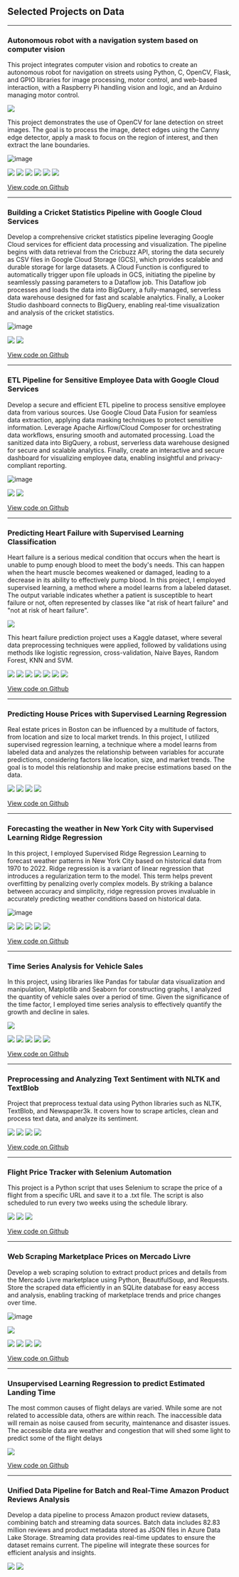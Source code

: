 ## Selected Projects on Data

---

### Autonomous robot with a navigation system based on computer vision

This project integrates computer vision and robotics to create an autonomous robot for navigation on streets using Python, C, OpenCV, Flask, and GPIO libraries for image processing, motor control, and web-based interaction, with a Raspberry Pi handling vision and logic, and an Arduino managing motor control.

<img src= 'https://github.com/sofiasawczenko/sofiasawczenko.github.io/blob/master/images/object_detection2.jpg?raw=true'/>

This project demonstrates the use of OpenCV for lane detection on street images. The goal is to process the image, detect edges using the Canny edge detector, apply a mask to focus on the region of interest, and then extract the lane boundaries.

![image](https://github.com/user-attachments/assets/8391d225-290a-4701-b47b-0afd5561897b)

[![](https://img.shields.io/badge/Python-white?logo=Python)](#) [![](https://img.shields.io/badge/Jupyter-white?logo=Jupyter)](#) [![](https://img.shields.io/badge/RaspberryPi-white?logo=raspberrypi&logoColor=A22846)](#) [![](https://img.shields.io/badge/Arduino-white?logo=Arduino&logoColor=00878F)](#) [![](https://img.shields.io/badge/C/C++-white?logo=Cplusplus&logoColor=00599C)](#) [![](https://img.shields.io/badge/openCV-white?style=flat&logoColor=000000&color=ffffff)](#)

[View code on Github](https://github.com/sofiasawczenko/autonomous_robot_computer_vision)

---

### Building a Cricket Statistics Pipeline with Google Cloud Services

Develop a comprehensive cricket statistics pipeline leveraging Google Cloud services for efficient data processing and visualization. The pipeline begins with data retrieval from the Cricbuzz API, storing the data securely as CSV files in Google Cloud Storage (GCS), which provides scalable and durable storage for large datasets. A Cloud Function is configured to automatically trigger upon file uploads in GCS, initiating the pipeline by seamlessly passing parameters to a Dataflow job. This Dataflow job processes and loads the data into BigQuery, a fully-managed, serverless data warehouse designed for fast and scalable analytics. Finally, a Looker Studio dashboard connects to BigQuery, enabling real-time visualization and analysis of the cricket statistics.

![image](https://github.com/user-attachments/assets/512d885d-79c7-4b4f-b3ac-5ee706521dad)

[![](https://img.shields.io/badge/Python-white?logo=Python)](#) [![](https://img.shields.io/badge/Google_Cloud-white?style=flat&logo=google-cloud&logoColor=4285F4)](#)

[View code on Github](https://github.com/sofiasawczenko/ETL_cricket_stats)

---

### ETL Pipeline for Sensitive Employee Data with Google Cloud Services

Develop a secure and efficient ETL pipeline to process sensitive employee data from various sources. Use Google Cloud Data Fusion for seamless data extraction, applying data masking techniques to protect sensitive information. Leverage Apache Airflow/Cloud Composer for orchestrating data workflows, ensuring smooth and automated processing. Load the sanitized data into BigQuery, a robust, serverless data warehouse designed for secure and scalable analytics. Finally, create an interactive and secure dashboard for visualizing employee data, enabling insightful and privacy-compliant reporting.

![image](https://github.com/user-attachments/assets/013b8026-e5ca-4e37-825b-616d111d4457)

[![](https://img.shields.io/badge/Python-white?logo=Python)](#) [![](https://img.shields.io/badge/Google_Cloud-white?style=flat&logo=google-cloud&logoColor=4285F4)](#)


[View code on Github](https://github.com/sofiasawczenko/ETL_employee_info_pipeline)

---

### Predicting Heart Failure with Supervised Learning Classification 
Heart failure is a serious medical condition that occurs when the heart is unable to pump enough blood to meet the body's needs. This can happen when the heart muscle becomes weakened or damaged, leading to a decrease in its ability to effectively pump blood.  In this project, I employed supervised learning, a method where a model learns from a labeled dataset. The output variable indicates whether a patient is susceptible to heart failure or not, often represented by classes like "at risk of heart failure" and "not at risk of heart failure".

<img src= 'https://github.com/sofiasawczenko/sofiasawczenko.github.io/blob/master/images/imagem_heart.png?raw=true'/>

This heart failure prediction project uses a Kaggle dataset, where several data preprocessing techniques were applied, followed by validations using methods like logistic regression, cross-validation, Naive Bayes, Random Forest, KNN and SVM.

[![](https://img.shields.io/badge/Python-white?logo=Python)](#) [![](https://img.shields.io/badge/Jupyter-white?logo=Jupyter)](#) [![](https://img.shields.io/badge/Anaconda-white?logo=anaconda)](#) [![](https://img.shields.io/badge/sklearn-white?logo=scikit-learn)](#) [![](https://img.shields.io/badge/Pandas-white?logo=pandas)](#) [![](https://img.shields.io/badge/Numpy-white?logo=numpy)](#) [![](https://img.shields.io/badge/Matplot-white?logo=Matplot)](#) 

[View code on Github](https://github.com/sofiasawczenko/heart_failure_forecasting)

---

### Predicting House Prices with Supervised Learning Regression
Real estate prices in Boston can be influenced by a multitude of factors, from location and size to local market trends. In this project, I utilized supervised regression learning, a technique where a model learns from labeled data and analyzes the relationship between variables for accurate predictions, considering factors like location, size, and market trends. The goal is to model this relationship and make precise estimations based on the data.

[![](https://img.shields.io/badge/Python-white?logo=Python)](#) [![](https://img.shields.io/badge/Jupyter-white?logo=Jupyter)](#) [![](https://img.shields.io/badge/Anaconda-white?logo=anaconda)](#) [![](https://img.shields.io/badge/Sklearn-white?logo=scikit-learn)](#)

[View code on Github](https://github.com/sofiasawczenko/forecasting_house_price/tree/main)

---

### Forecasting the weather in New York City with Supervised Learning Ridge Regression 
In this project, I employed Supervised Ridge Regression Learning to forecast weather patterns in New York City based on historical data from 1970 to 2022. Ridge regression is a variant of linear regression that introduces a regularization term to the model. This term helps prevent overfitting by penalizing overly complex models. By striking a balance between accuracy and simplicity, ridge regression proves invaluable in accurately predicting weather conditions based on historical data.

![image](https://github.com/user-attachments/assets/2268fbda-0328-4dc5-afea-8a2b80a9bc78)

[![](https://img.shields.io/badge/Python-white?logo=Python)](#) [![](https://img.shields.io/badge/Jupyter-white?logo=Jupyter)](#) [![](https://img.shields.io/badge/Anaconda-white?logo=anaconda)](#) [![](https://img.shields.io/badge/Sklearn-white?logo=scikit-learn)](#) [![](https://img.shields.io/badge/Pandas-white?logo=pandas)](#)

[View code on Github](https://github.com/sofiasawczenko/weather_forecasting/tree/main)

---

### Time Series Analysis for Vehicle Sales
In this project, using libraries like Pandas for tabular data visualization and manipulation, Matplotlib and Seaborn for constructing graphs, I analyzed the quantity of vehicle sales over a period of time. Given the significance of the time factor, I employed time series analysis to effectively quantify the growth and decline in sales.

<img src= 'https://github.com/sofiasawczenko/sofiasawczenko.github.io/blob/master/images/Captura%20de%20tela%202023-09-24%20162000.png?raw=true'/>

[![](https://img.shields.io/badge/Python-white?logo=Python)](#) [![](https://img.shields.io/badge/Jupyter-white?logo=Jupyter)](#) [![](https://img.shields.io/badge/Matplot-white?logo=Matplot)](#) [![](https://img.shields.io/badge/Seaborn-white?logo=seaborn)](#) [![](https://img.shields.io/badge/Pandas-white?logo=pandas)](#)

[View code on Github](https://github.com/sofiasawczenko/sales_time_series_analysis/tree/main)

---

### Preprocessing and Analyzing Text Sentiment with NLTK and TextBlob

Project that preprocess textual data using Python libraries such as NLTK, TextBlob, and Newspaper3k. It covers how to scrape articles, clean and process text data, and analyze its sentiment.

[![](https://img.shields.io/badge/Python-white?logo=Python)](#)  [![](https://img.shields.io/badge/NLTK-white?style=flat&logo=sqlite&color=ffffff)](#)  [![](https://img.shields.io/badge/TextBlob-white?style=flat&logo=sqlite&color=ffffff)](#)  [![](https://img.shields.io/badge/Newspaper3k-white?style=flat&logo=sqlite&color=ffffff)](#)

[View code on Github](https://github.com/sofiasawczenko/analyzing_text_sentiment)

---

### Flight Price Tracker with Selenium Automation

This project is a Python script that uses Selenium to scrape the price of a flight from a specific URL and save it to a .txt file. The script is also scheduled to run every two weeks using the schedule library.

[![](https://img.shields.io/badge/Python-white?logo=Python)](#) [![](https://img.shields.io/badge/Selenium-white?style=flat&logoColor=000000&color=ffffff)](#)  [![](https://img.shields.io/badge/Schedule-white?style=flat&logoColor=000000&color=ffffff)](#)

[View code on Github](https://github.com/sofiasawczenko/get_flight_price_selenium)

---

### Web Scraping Marketplace Prices on Mercado Livre

Develop a web scraping solution to extract product prices and details from the Mercado Livre marketplace using Python, BeautifulSoup, and Requests. Store the scraped data efficiently in an SQLite database for easy access and analysis, enabling tracking of marketplace trends and price changes over time.

![image](https://github.com/user-attachments/assets/72d6fdf8-2c70-4f46-826c-24c20d5f2af9)

[![](https://img.shields.io/badge/Python-white?logo=Python)](#) 

[![](https://img.shields.io/badge/Python-white?logo=Python)](#) [![](https://img.shields.io/badge/SQLite-white?style=flat&logo=sqlite&color=000000)](#) [![](https://img.shields.io/badge/BeautifulSoup-white?style=flat&logoColor=000000&color=ffffff)](#) [![](https://img.shields.io/badge/Requests-white?style=flat&logoColor=000000&color=ffffff)](#)

[View code on Github](https://github.com/sofiasawczenko/meli_webscraping)

---

### Unsupervised Learning Regression to predict Estimated Landing Time
The most common causes of flight delays are varied. While some are not related to accessible data, others are within reach. The inaccessible data will remain as noise caused from security, maintenance and disaster issues. The accessible data are weather and congestion that will shed some light to predict some of the flight delays

[![](https://img.shields.io/badge/Python-white?logo=Python)](#) 

[View code on Github]()

---

### Unified Data Pipeline for Batch and Real-Time Amazon Product Reviews Analysis

Develop a data pipeline to process Amazon product review datasets, combining batch and streaming data sources. Batch data includes 82.83 million reviews and product metadata stored as JSON files in Azure Data Lake Storage. Streaming data provides real-time updates to ensure the dataset remains current. The pipeline will integrate these sources for efficient analysis and insights.

[![](https://img.shields.io/badge/Python-white?logo=Python)](#) [![](https://img.shields.io/badge/DataBricks-white?style=flat&logoColor=000000&color=ffffff)](#)
